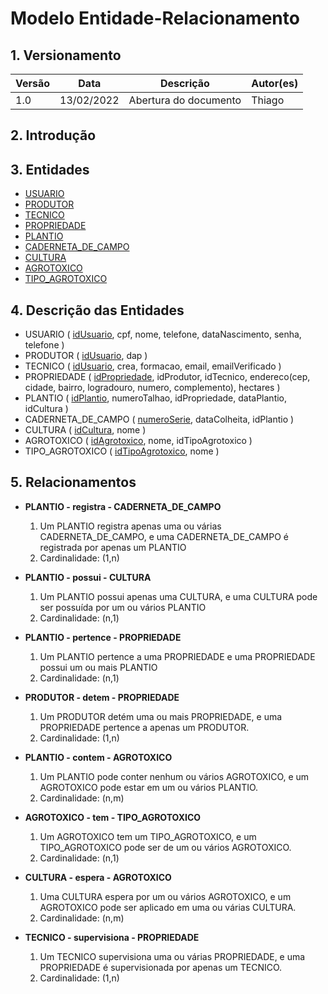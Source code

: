 # Modelo Entidade-Relacionamento

## 1. Versionamento

| Versão | Data         | Descrição                                 | Autor(es)    |
| ------ | -----        | ---------------------------------         | ------------ |
| 1.0    | 13/02/2022   | Abertura do documento                     | Thiago |

## 2. Introdução

## 3. Entidades 

- [USUARIO](../../../requisitos/modelagem/lexicos#usuario)
- [PRODUTOR](../../../requisitos/modelagem/lexicos#produtor) 
- [TECNICO](../../../requisitos/modelagem/lexicos#tecnico) 
- [PROPRIEDADE](../../../requisitos/modelagem/lexicos#propriedade) 
- [PLANTIO](../../../requisitos/modelagem/lexicos#plantio) 
- [CADERNETA_DE_CAMPO](../../../requisitos/modelagem/lexicos#cardeneta_de_campo) 
- [CULTURA](../../../requisitos/modelagem/lexicos#cultura)
- [AGROTOXICO](../../../requisitos/modelagem/lexicos#agrotoxico) 
- [TIPO_AGROTOXICO](../../../requisitos/modelagem/lexicos#tipo_agrotoxico) 

## 4. Descrição das Entidades

- USUARIO ( <span style="text-decoration: underline;">idUsuario</span>, cpf, nome, telefone, dataNascimento, senha, telefone )
- PRODUTOR ( <span style="text-decoration: underline;">idUsuario</span>, dap )
- TECNICO ( <span style="text-decoration: underline;">idUsuario</span>, crea, formacao, email, emailVerificado )
- PROPRIEDADE ( <span style="text-decoration: underline;">idPropriedade</span>, idProdutor, idTecnico, endereco(cep, cidade, bairro, logradouro, numero, complemento), hectares )
- PLANTIO ( <span style="text-decoration: underline;">idPlantio</span>, numeroTalhao, idPropriedade, dataPlantio, idCultura )
- CADERNETA_DE_CAMPO ( <span style="text-decoration: underline;">numeroSerie</span>, dataColheita, idPlantio )
- CULTURA ( <span style="text-decoration: underline;">idCultura</span>, nome )
- AGROTOXICO ( <span style="text-decoration: underline;">idAgrotoxico</span>, nome, idTipoAgrotoxico )
- TIPO_AGROTOXICO ( <span style="text-decoration: underline;">idTipoAgrotoxico</span>, nome )

## 5. Relacionamentos

- <b>PLANTIO - registra - CADERNETA_DE_CAMPO</b>
    1. Um PLANTIO registra apenas uma ou várias CADERNETA_DE_CAMPO, e
uma CADERNETA_DE_CAMPO é registrada por apenas um PLANTIO
	2. Cardinalidade: (1,n)

- <b>PLANTIO - possui - CULTURA</b>
	1. Um PLANTIO possui apenas uma CULTURA, e uma CULTURA pode ser
possuída por um ou vários PLANTIO
	2. Cardinalidade: (n,1)

- <b>PLANTIO - pertence - PROPRIEDADE</b>
	1. Um PLANTIO pertence a uma PROPRIEDADE e uma PROPRIEDADE
possui um ou mais PLANTIO
	2. Cardinalidade: (n,1)

- <b>PRODUTOR - detem - PROPRIEDADE</b>
	1. Um PRODUTOR detém uma ou mais PROPRIEDADE, e uma
PROPRIEDADE pertence a apenas um PRODUTOR.
	2. Cardinalidade: (1,n)

- <b>PLANTIO - contem - AGROTOXICO</b>
	1. Um PLANTIO pode conter nenhum ou vários AGROTOXICO, e um
AGROTOXICO pode estar em um ou vários PLANTIO.
	2. Cardinalidade: (n,m)

- <b>AGROTOXICO - tem - TIPO_AGROTOXICO</b>
	1. Um AGROTOXICO tem um TIPO_AGROTOXICO, e um
TIPO_AGROTOXICO pode ser de um ou vários AGROTOXICO.
	2. Cardinalidade: (n,1)

- <b>CULTURA - espera - AGROTOXICO</b>
	1. Uma CULTURA espera por um ou vários AGROTOXICO, e um
AGROTOXICO pode ser aplicado em uma ou várias CULTURA.
	2. Cardinalidade: (n,m)

- <b>TECNICO - supervisiona - PROPRIEDADE</b>
    1. Um TECNICO supervisiona uma ou várias PROPRIEDADE, e uma
PROPRIEDADE é supervisionada por apenas um TECNICO.
	2. Cardinalidade: (1,n)
